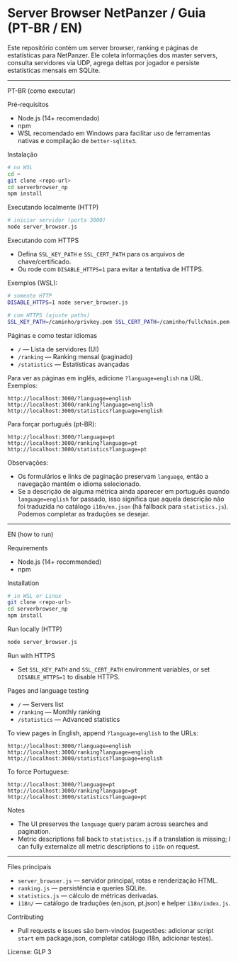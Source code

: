 # Server Browser NetPanzer / Guia (PT-BR / EN)

Este repositório contém um server browser, ranking e páginas de estatísticas para NetPanzer. Ele coleta informações dos master servers, consulta servidores via UDP, agrega deltas por jogador e persiste estatísticas mensais em SQLite.

----

PT-BR (como executar)

Pré-requisitos
- Node.js (14+ recomendado)
- npm
- WSL recomendado em Windows para facilitar uso de ferramentas nativas e compilação de `better-sqlite3`.

Instalação
```bash
# no WSL
cd ~
git clone <repo-url>
cd serverbrowser_np
npm install
```

Executando localmente (HTTP)
```bash
# iniciar servidor (porta 3000)
node server_browser.js
```

Executando com HTTPS
- Defina `SSL_KEY_PATH` e `SSL_CERT_PATH` para os arquivos de chave/certificado.
- Ou rode com `DISABLE_HTTPS=1` para evitar a tentativa de HTTPS.

Exemplos (WSL):
```bash
# somente HTTP
DISABLE_HTTPS=1 node server_browser.js

# com HTTPS (ajuste paths)
SSL_KEY_PATH=/caminho/privkey.pem SSL_CERT_PATH=/caminho/fullchain.pem node server_browser.js
```

Páginas e como testar idiomas
- `/` — Lista de servidores (UI)
- `/ranking` — Ranking mensal (paginado)
- `/statistics` — Estatísticas avançadas

Para ver as páginas em inglês, adicione `?language=english` na URL. Exemplos:
```
http://localhost:3000/?language=english
http://localhost:3000/ranking?language=english
http://localhost:3000/statistics?language=english
```

Para forçar português (pt-BR):
```
http://localhost:3000/?language=pt
http://localhost:3000/ranking?language=pt
http://localhost:3000/statistics?language=pt
```

Observações:
- Os formulários e links de paginação preservam `language`, então a navegação mantém o idioma selecionado.
- Se a descrição de alguma métrica ainda aparecer em português quando `language=english` for passado, isso significa que aquela descrição não foi traduzida no catálogo `i18n/en.json` (há fallback para `statistics.js`). Podemos completar as traduções se desejar.

----

EN (how to run)

Requirements
- Node.js (14+ recommended)
- npm

Installation
```bash
# in WSL or Linux
git clone <repo-url>
cd serverbrowser_np
npm install
```

Run locally (HTTP)
```bash
node server_browser.js
```

Run with HTTPS
- Set `SSL_KEY_PATH` and `SSL_CERT_PATH` environment variables, or set `DISABLE_HTTPS=1` to disable HTTPS.

Pages and language testing
- `/` — Servers list
- `/ranking` — Monthly ranking
- `/statistics` — Advanced statistics

To view pages in English, append `?language=english` to the URLs:
```
http://localhost:3000/?language=english
http://localhost:3000/ranking?language=english
http://localhost:3000/statistics?language=english
```

To force Portuguese:
```
http://localhost:3000/?language=pt
http://localhost:3000/ranking?language=pt
http://localhost:3000/statistics?language=pt
```

Notes
- The UI preserves the `language` query param across searches and pagination.
- Metric descriptions fall back to `statistics.js` if a translation is missing; I can fully externalize all metric descriptions to `i18n` on request.

----

Files principais
- `server_browser.js` — servidor principal, rotas e renderização HTML.
- `ranking.js` — persistência e queries SQLite.
- `statistics.js` — cálculo de métricas derivadas.
- `i18n/` — catálogo de traduções (en.json, pt.json) e helper `i18n/index.js`.

Contributing
- Pull requests e issues são bem-vindos (sugestões: adicionar script `start` em package.json, completar catálogo i18n, adicionar testes).

License: GLP 3
